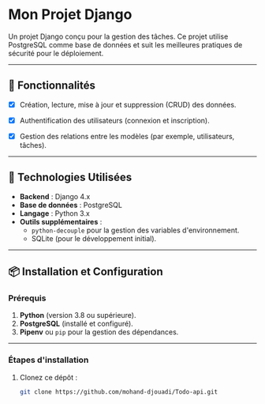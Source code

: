 # Mon Projet Django

Un projet Django conçu pour la gestion des tâches. Ce projet utilise PostgreSQL comme base de données et suit les meilleures pratiques de sécurité pour le déploiement.

---

## 📂 Fonctionnalités

- [x] Création, lecture, mise à jour et suppression (CRUD) des données.
- [x] Authentification des utilisateurs (connexion et inscription).
- [x] Gestion des relations entre les modèles (par exemple, utilisateurs, tâches).


---

## 🚀 Technologies Utilisées

- **Backend** : Django 4.x
- **Base de données** : PostgreSQL
- **Langage** : Python 3.x
- **Outils supplémentaires** :
  - `python-decouple` pour la gestion des variables d'environnement.
  - SQLite (pour le développement initial).

---

## 📦 Installation et Configuration

### Prérequis

1. **Python** (version 3.8 ou supérieure).
2. **PostgreSQL** (installé et configuré).
3. **Pipenv** ou `pip` pour la gestion des dépendances.

---

### Étapes d'installation

1. Clonez ce dépôt :
   ```bash
   git clone https://github.com/mohand-djouadi/Todo-api.git
